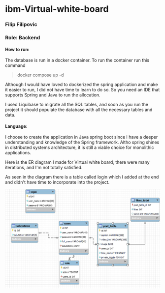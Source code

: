 # ibm-Virtual-white-board

### Filip Filipovic

### Role: Backend

#### How to run:

The database is run in a docker container. To run the container run this command 

> docker compose up -d

Although I would have loved to dockerized the spring application and make it easier to run, I did not have time to learn to do so. So you need an IDE that supports Spring and Java to run the allocation.

I used Liquibase to migrate all the SQL tables, and soon as you run the project it should populate the database with all the necessary tables and data.

#### Language:

I choose to create the application in Java spring boot since I have a deeper understanding and knowledge of the Spring framework.
Altho spring shines in distributed systems architecture, it is still a viable choice for monolithic applications.


Here is the ER diagram I made for Virtual white board, there were many iterations, and I'm not totally satisfied.

As seen in the diagram there is a table called login which I added at the end and didn't have time to incorporate into the project.
 

![Alt text](./documentation/ER-digagram.jpg "Optional title")
